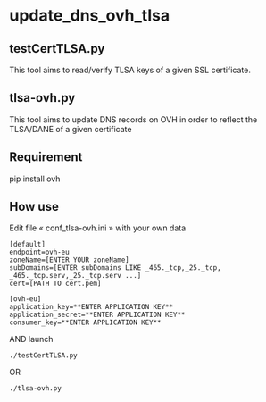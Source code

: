 # update_dns_ovh_tlsa

## testCertTLSA.py

This tool aims to read/verify TLSA keys of a given SSL certificate.

## tlsa-ovh.py

This tool aims to update DNS records on OVH in order to reflect the TLSA/DANE of a given certificate

## Requirement
pip install ovh

## How use
Edit file « conf_tlsa-ovh.ini »  with your own data

    [default]
    endpoint=ovh-eu
    zoneName=[ENTER YOUR zoneName]
    subDomains=[ENTER subDomains LIKE _465._tcp,_25._tcp, _465._tcp.serv,_25._tcp.serv ...]
    cert=[PATH TO cert.pem]

    [ovh-eu]
    application_key=**ENTER APPLICATION KEY**
    application_secret=**ENTER APPLICATION KEY**
    consumer_key=**ENTER APPLICATION KEY**

AND launch

    ./testCertTLSA.py

OR

    ./tlsa-ovh.py
